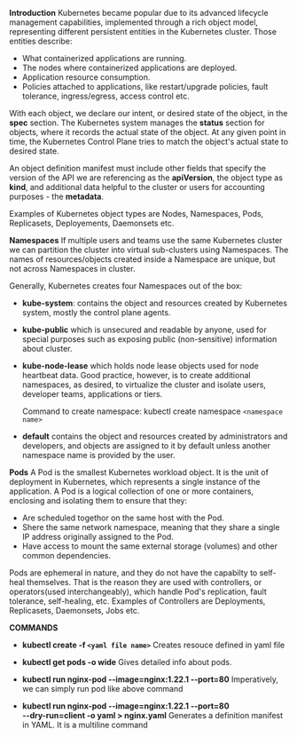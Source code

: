 **Introduction**
Kubernetes became popular due to its advanced lifecycle management capabilities, implemented through a rich object model, representing different persistent entities in the Kubernetes cluster. Those entities describe:

- What containerized applications are running.
- The nodes where containerized applications are deployed.
- Application resource consumption.
- Policies attached to applications, like restart/upgrade policies, fault tolerance, ingress/egress, access control etc.

With each object, we declare our intent, or desired state of the object, in the <b>spec</b> section. The Kubernetes system manages the <b>status</b> section for objects, where it records the actual state of the object. At any given point in time, the Kubernetes Control Plane tries to match the object's actual state to desired state.

An object definition manifest must include other fields that specify the version of the API we are referencing as the <b>apiVersion</b>, the object type as <b>kind</b>, and additional data helpful to the cluster or users for accounting purposes - the <b>metadata</b>.

Examples of Kubernetes object types are Nodes, Namespaces, Pods, Replicasets, Deployements, Daemonsets etc.

**Namespaces**
If multiple users and teams use the same Kubernetes cluster we can partition the cluster into virtual sub-clusters using Namespaces. The names of resources/objects created inside a Namespace are unique, but not across Namespaces in cluster.

Generally, Kubernetes creates four Namespaces out of the box:

- <b>kube-system</b>: contains the object and resources created by Kubernetes system, mostly the control plane agents.
- <b>kube-public</b> which is unsecured and readable by anyone, used for special purposes such as exposing public (non-sensitive) information about cluster.
- <b>kube-node-lease</b> which holds node lease objects used for node heartbeat data. Good practice, however, is to create additional namespaces, as desired, to virtualize the cluster and isolate users, developer teams, applications or tiers.

    Command to create namespace: kubectl create namespace `<namespace name>`

- <b>default</b> contains the object and resources created by administrators and developers, and objects are assigned to it by default unless another namespace name is provided by the user.


**Pods**
A Pod is the smallest Kubernetes workload object. It is the unit of deployment in Kubernetes, which represents a single instance of the application. A Pod is a logical collection of one or more containers, enclosing and isolating them to ensure that they:

- Are scheduled togethor on the same host with the Pod.
- Shere the same network namespace, meaning that they share a single IP address originally assigned to the Pod.
- Have access to mount the same external storage (volumes) and other common dependencies.

Pods are ephemeral in nature, and they do not have the capabilty to self-heal themselves. That is the reason they are used with controllers, or operators(used interchangeably), which handle Pod's replication, fault tolerance, self-healing, etc. Examples of Controllers are Deployments, Replicasets, Daemonsets, Jobs etc.

**COMMANDS**

- **kubectl create -f `<yaml file name>`**
    Creates resouce defined in yaml file

- **kubectl get pods -o wide**
Gives detailed info about pods.

- **kubectl run nginx-pod --image=nginx:1.22.1 --port=80**
    Imperatively, we can simply run pod like above command

- **kubectl run nginx-pod --image=nginx:1.22.1 --port=80 \
--dry-run=client -o yaml > nginx.yaml**
Generates a definition manifest in YAML. It is a multiline command